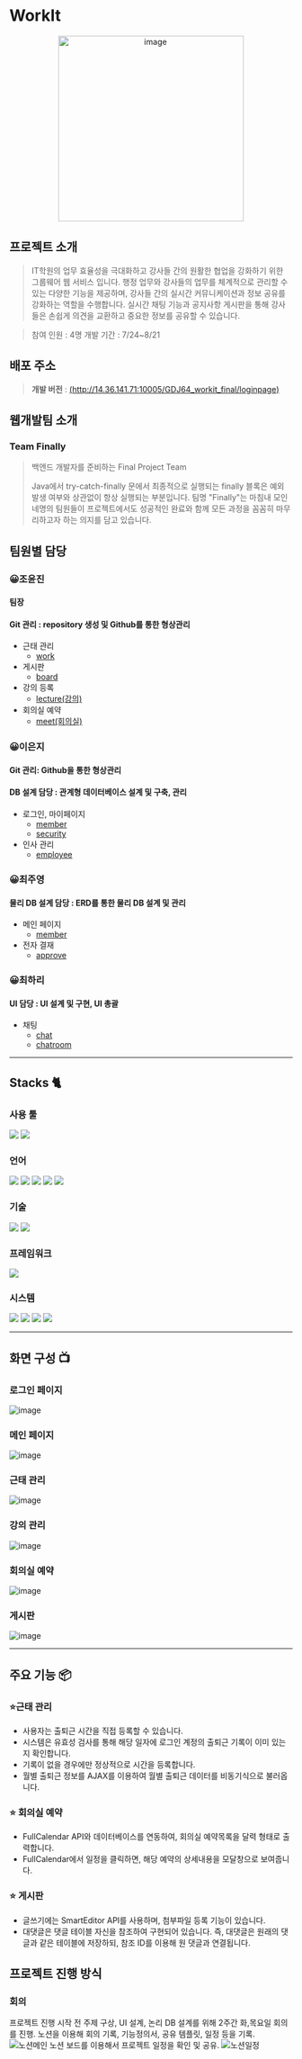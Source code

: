 
# WorkIt

<div align="center">
<img width="330" alt="image" src="https://user-images.githubusercontent.com/131333331/267008158-107995f8-b076-484a-ad82-a2d2ad423d28.png">
</div>

## 프로젝트 소개

> IT학원의 업무 효율성을 극대화하고 강사들 간의 원활한 협업을 강화하기 위한 그룹웨어 웹 서비스 입니다.
> 행정 업무와 강사들의 업무를 체계적으로 관리할 수 있는 다양한 기능을 제공하며, 강사들 간의 실시간 커뮤니케이션과 정보 공유를 강화하는 역할을 수행합니다.
> 실시간 채팅 기능과 공지사항 게시판을 통해 강사들은 손쉽게 의견을 교환하고 중요한 정보를 공유할 수 있습니다.

> 참여 인원 : 4명
> 개발 기간 : 7/24~8/21

## 배포 주소
> **개발 버전** : [(http://14.36.141.71:10005/GDJ64_workit_final/loginpage)](http://14.36.141.71:10005/GDJ64_workit_final/loginpage) <br>

## 웹개발팀 소개
### Team Finally
> 백엔드 개발자를 준비하는 Final Project Team
> 
> Java에서 try-catch-finally 문에서 최종적으로 실행되는 finally 블록은 예외 발생 여부와 상관없이 항상 실행되는 부분입니다.
> 팀명 "Finally"는 마침내 모인 네명의 팀원들이 프로젝트에서도 성공적인 완료와 함께 모든 과정을 꼼꼼히 마무리하고자 하는 의지를 담고 있습니다.

## 팀원별 담당
### 😀조윤진
#### 팀장
#### Git 관리 : repository 생성 및 Github를 통한 형상관리
* 근태 관리
  * [work](https://github.com/songzzak/GDJ64_Finally_final/src/main/java/com/workit/work)
* 게시판
  * [board](https://github.com/songzzak/GDJ64_Finally_final/tree/dev/GDJ64-workit-final/src/main/java/com/workit/board)
* 강의 등록
  * [lecture(강의)](https://github.com/songzzak/GDJ64_Finally_final/tree/dev/GDJ64-workit-final/src/main/java/com/workit/lecture)
* 회의실 예약
  * [meet(회의실)](https://github.com/songzzak/GDJ64_Finally_final/tree/dev/GDJ64-workit-final/src/main/java/com/workit/meet)

### 😀이은지
#### Git 관리: Github을 통한 형상관리
#### DB 설계 담당 : 관계형 데이터베이스 설계 및 구축, 관리
* 로그인, 마이페이지
  * [member](https://github.com/songzzak/GDJ64_Finally_final/tree/dev/GDJ64-workit-final/src/main/java/com/workit/member)
  * [security](https://github.com/songzzak/GDJ64_Finally_final/tree/dev/GDJ64-workit-final/src/main/java/com/workit/config)
* 인사 관리
  * [employee](https://github.com/songzzak/GDJ64_Finally_final/tree/dev/GDJ64-workit-final/src/main/java/com/workit/employee)
    
### 😀최주영
#### 물리 DB 설계 담당 : ERD를 통한 물리 DB 설계 및 관리
* 메인 페이지
  * [member](https://github.com/songzzak/GDJ64_Finally_final/tree/dev/GDJ64-workit-final/src/main/java/com/workit/member)
* 전자 결재
  * [approve](https://github.com/songzzak/GDJ64_Finally_final/tree/dev/GDJ64-workit-final/src/main/java/com/workit/approve)
    
### 😀최하리
#### UI 담당 : UI 설계 및 구현, UI 총괄
* 채팅
  * [chat](https://github.com/songzzak/GDJ64_Finally_final/tree/dev/GDJ64-workit-final/src/main/java/com/workit/chat)
  * [chatroom](https://github.com/songzzak/GDJ64_Finally_final/tree/dev/GDJ64-workit-final/src/main/java/com/workit/chatroom)


---

## Stacks 🐈

### 사용 툴
<img src="https://img.shields.io/badge/oracle-F80000?style=for-the-badge&logo=oracle&logoColor=white"> 
<img src="https://img.shields.io/badge/apache tomcat-F8DC75?style=for-the-badge&logo=apachetomcat&logoColor=white">

### 언어
<img src="https://img.shields.io/badge/java-007396?style=for-the-badge&logo=java&logoColor=white">
<img src="https://img.shields.io/badge/html5-E34F26?style=for-the-badge&logo=html5&logoColor=white"> 
<img src="https://img.shields.io/badge/css-1572B6?style=for-the-badge&logo=css3&logoColor=white"> 
<img src="https://img.shields.io/badge/javascript-F7DF1E?style=for-the-badge&logo=javascript&logoColor=black"> 
<img src="https://img.shields.io/badge/jquery-0769AD?style=for-the-badge&logo=jquery&logoColor=white">

### 기술
<img src="https://img.shields.io/badge/json-000000?style=for-the-badge&logo=json&logoColor=white">
<img src="https://img.shields.io/badge/apachemaven-C71A36?style=for-the-badge&logo=apachemaven&logoColor=white">

### 프레임워크
<img src="https://img.shields.io/badge/spring-6DB33F?style=for-the-badge&logo=spring&logoColor=white">

### 시스템
<img src="https://img.shields.io/badge/github-181717?style=for-the-badge&logo=github&logoColor=white">
<img src="https://img.shields.io/badge/git-F05032?style=for-the-badge&logo=git&logoColor=white">
<img src="https://img.shields.io/badge/figma-F24E1E?style=for-the-badge&logo=figma&logoColor=white">
<img src="https://img.shields.io/badge/notion-000000?style=for-the-badge&logo=notion&logoColor=white">

---

## 화면 구성 📺

### 로그인 페이지
![image](https://github.com/songzzak/GDJ64_Finally_final/assets/131333331/a93f2dbd-3531-4c15-8ff4-a6ff0be79265)

### 메인 페이지
![image](https://github.com/songzzak/GDJ64_Finally_final/assets/131333331/0a04cebe-5098-4da3-8b43-5a1ceb6f45d6)

### 근태 관리
![image](https://github.com/songzzak/GDJ64_Finally_final/assets/131333331/38fed869-d144-4bc3-b630-8affd353f827)

### 강의 관리
![image](https://github.com/songzzak/GDJ64_Finally_final/assets/131333331/4381cfde-4b6c-4260-b9c0-0c6e1bd881c6)

### 회의실 예약
![image](https://github.com/songzzak/GDJ64_Finally_final/assets/131333331/b7f83989-9deb-4293-9d44-1f6d62128e59)

### 게시판
![image](https://github.com/songzzak/GDJ64_Finally_final/assets/131333331/2495b807-900f-41db-b554-05799df5fa28)

---

## 주요 기능 📦

### ⭐️근태 관리
- 사용자는 출퇴근 시간을 직접 등록할 수 있습니다.
- 시스템은 유효성 검사를 통해 해당 일자에 로그인 계정의 출퇴근 기록이 이미 있는지 확인합니다.
- 기록이 없을 경우에만 정상적으로 시간을 등록합니다.
- 월별 출퇴근 정보를 AJAX를 이용하여 월별 출퇴근 데이터를 비동기식으로 불러옵니다.

### ⭐️ 회의실 예약
- FullCalendar API와 데이터베이스를 연동하여, 회의실 예약목록을 달력 형태로 출력합니다.
- FullCalendar에서 일정을 클릭하면, 해당 예약의 상세내용을 모달창으로 보여줍니다.

### ⭐️ 게시판
- 글쓰기에는 SmartEditor API를 사용하며, 첨부파일 등록 기능이 있습니다.
- 대댓글은 댓글 테이블 자신을 참조하여 구현되어 있습니다. 즉, 대댓글은 원래의 댓글과 같은 테이블에 저장하되, 참조 ID를 이용해 원 댓글과 연결됩니다.


## 프로젝트 진행 방식
### 회의
프로젝트 진행 시작 전 주제 구상, UI 설계, 논리 DB 설계를 위해 2주간 화,목요일 회의를 진행.
노션을 이용해 회의 기록, 기능정의서, 공유 템플릿, 일정 등을 기록.
![노션메인](https://github.com/leebib1/FilnalProject_workit/assets/128957257/a9569060-ba68-47e3-9eb2-fd3d42403120)
노션 보드를 이용해서 프로젝트 일정을 확인 및 공유.
![노션일정](https://github.com/leebib1/FilnalProject_workit/assets/128957257/c4358985-079a-4d5a-bed1-3da45db0b53d)
